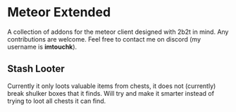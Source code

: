 # Meteor Extended

A collection of addons for the meteor client designed with 2b2t in mind. Any contributions are welcome. Feel free to contact me on discord (my username is **imtouchk**).

## Stash Looter
Currently it only loots valuable items from chests, it does not (currently) break shulker boxes that it finds.
Will try and make it smarter instead of trying to loot all chests it can find.
